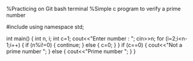 %Practicing on Git bash terminal 
%Simple c program to verify a prime number

#include <iostream>
using namespace std;

int main()
{
  int n, i;
  int c=1;
  cout<<"Enter number : ";
  cin>>n;
  for (i=2;i<n-1;i++)
  {
      if (n%i!=0)
      {
          continue;
      }
      else
      {
          c=0;
      }
  }
  if (c==0)
  {
      cout<<"Not a prime number ";
  }
  else
  {
      cout<<"Prime number ";
  }
}
